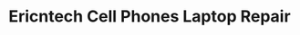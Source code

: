 ---
title: "Ericntech Cell Phones Laptop Repair"
url: /riverdale-park/ericntech-cell-phones-laptop-repair/
shop: Allgemein
---